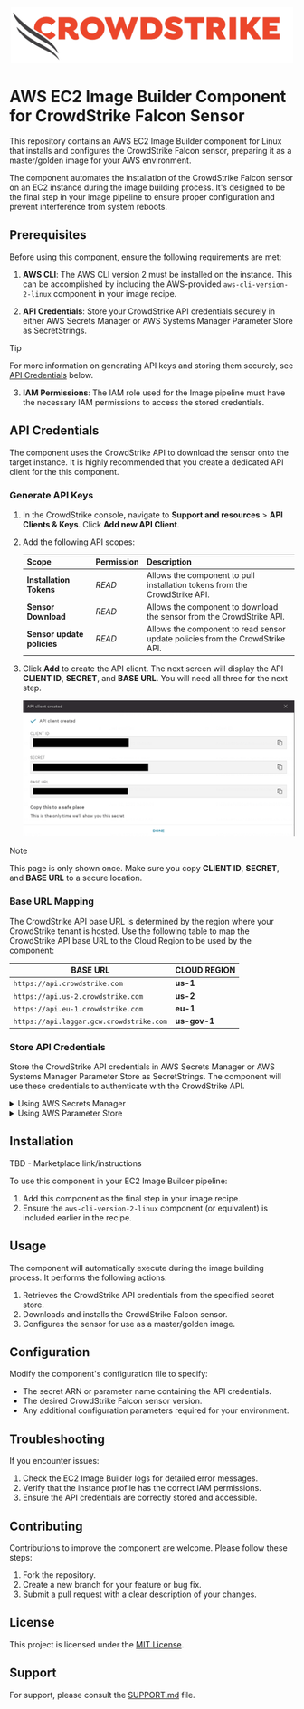 <p align="center">
   <img src="https://raw.githubusercontent.com/CrowdStrike/falconpy/main/docs/asset/cs-logo.png" alt="CrowdStrike logo" width="500"/>
</p>

# AWS EC2 Image Builder Component for CrowdStrike Falcon Sensor

This repository contains an AWS EC2 Image Builder component for Linux that installs and configures the CrowdStrike Falcon sensor, preparing it as a master/golden image for your AWS environment.

The component automates the installation of the CrowdStrike Falcon sensor on an EC2 instance during the image building process. It's designed to be the final step in your image pipeline to ensure proper configuration and prevent interference from system reboots.

## Prerequisites

Before using this component, ensure the following requirements are met:

1. **AWS CLI**: The AWS CLI version 2 must be installed on the instance. This can be accomplished by including the AWS-provided `aws-cli-version-2-linux` component in your image recipe.

2. **API Credentials**: Store your CrowdStrike API credentials securely in either AWS Secrets Manager or AWS Systems Manager Parameter Store as SecretStrings.
> [!TIP]
> For more information on generating API keys and storing them securely, see [API Credentials](#api-credentials) below.

3. **IAM Permissions**: The IAM role used for the Image pipeline must have the necessary IAM permissions to access the stored credentials.

## API Credentials

The component uses the CrowdStrike API to download the sensor onto the target instance. It is highly recommended that you create a dedicated API client for the this component.

### Generate API Keys

1. In the CrowdStrike console, navigate to **Support and resources** > **API Clients & Keys**. Click **Add new API Client**.
2. Add the following API scopes:

    | Scope               | Permission | Description                                                                  |
    | ------------------- | ---------- | ---------------------------------------------------------------------------- |
    | **Installation Tokens** | *READ*     | Allows the component to pull installation tokens from the CrowdStrike API. |
    | **Sensor Download**     | *READ*     | Allows the component to download the sensor from the CrowdStrike API.      |
    | **Sensor update policies** | *READ* | Allows the component to read sensor update policies from the CrowdStrike API. |

3. Click **Add** to create the API client. The next screen will display the API **CLIENT ID**, **SECRET**, and **BASE URL**. You will need all three for the next step.

    ![api-client-keys](./assets/api-client-keys.png)

> [!NOTE]
> This page is only shown once. Make sure you copy **CLIENT ID**, **SECRET**, and **BASE URL** to a secure location.

### Base URL Mapping

The CrowdStrike API base URL is determined by the region where your CrowdStrike tenant is hosted. Use the following table to map the CrowdStrike API base URL to the Cloud Region to be used by the component:

| BASE URL                                  | CLOUD REGION          |
| ----------------------------------------- | --------------------- |
| `https://api.crowdstrike.com`             | **us-1**              |
| `https://api.us-2.crowdstrike.com`        | **us-2**              |
| `https://api.eu-1.crowdstrike.com`        | **eu-1**              |
| `https://api.laggar.gcw.crowdstrike.com`  | **us-gov-1**          |

### Store API Credentials

Store the CrowdStrike API credentials in AWS Secrets Manager or AWS Systems Manager Parameter Store as SecretStrings. The component will use these credentials to authenticate with the CrowdStrike API.

<details><summary>Using AWS Secrets Manager</summary>

To use Secrets Manager as your secret backend, you must enter `SecretsManager` as the value for the `SecretStorageMethod` parameter when using the component.

Use the following as an example to create a secret with the following key/value pairs:

| Key          | Value                                                           | *Example*                        |
| ------------ | --------------------------------------------------------------- | -------------------------------- |
| ClientId     | The **CLIENT ID** from [Generate API Keys](#generate-api-keys). | 123456789abcdefg                 |
| ClientSecret | The **SECRET** from [Generate API Keys](#generate-api-keys).    | 123456789abcdefg123456789abcdefg |
| Cloud        | The **CLOUD REGION** from [Base URL Mapping](#base-url-mapping).| us-2                             |

You can use any secret name you like, as long as you pass in the secret name when using the component.

> [!IMPORTANT]
> The keys must match the table above.

</details>

<details><summary>Using AWS Parameter Store</summary>

To use Parameter Store as your secret backend, you must enter `ParameterStore` as the value for the `SecretStorageMethod` parameter when using component.

Use the following as an example to create the parameters in Parameter Store:

| Default Parameter Name           | Parameter Value                                                  | Parameter Type | *Example*                        |
| -------------------------------- | ---------------------------------------------------------------- | -------------- | -------------------------------- |
| /CrowdStrike/Falcon/ClientId     | The **CLIENT ID** from [Generate API Keys](#generate-api-keys).  | SecureString   | 123456789abcdefg                 |
| /CrowdStrike/Falcon/ClientSecret | The **SECRET** from [Generate API Keys](#generate-api-keys).     | SecureString   | 123456789abcdefg123456789abcdefg |
| /CrowdStrike/Falcon/Cloud        | The **CLOUD REGION** from [Base URL Mapping](#base-url-mapping). | SecureString   | us-2                             |

> [!NOTE]
> You can use any parameter name you like, as long as you pass in the correct names for the SSM Parameters in the component.

</details>

## Installation

TBD - Marketplace link/instructions

To use this component in your EC2 Image Builder pipeline:

1. Add this component as the final step in your image recipe.
2. Ensure the `aws-cli-version-2-linux` component (or equivalent) is included earlier in the recipe.

## Usage

The component will automatically execute during the image building process. It performs the following actions:

1. Retrieves the CrowdStrike API credentials from the specified secret store.
2. Downloads and installs the CrowdStrike Falcon sensor.
3. Configures the sensor for use as a master/golden image.

## Configuration

Modify the component's configuration file to specify:

- The secret ARN or parameter name containing the API credentials.
- The desired CrowdStrike Falcon sensor version.
- Any additional configuration parameters required for your environment.

## Troubleshooting

If you encounter issues:

1. Check the EC2 Image Builder logs for detailed error messages.
2. Verify that the instance profile has the correct IAM permissions.
3. Ensure the API credentials are correctly stored and accessible.

## Contributing

Contributions to improve the component are welcome. Please follow these steps:

1. Fork the repository.
2. Create a new branch for your feature or bug fix.
3. Submit a pull request with a clear description of your changes.

## License

This project is licensed under the [MIT License](LICENSE).

## Support

For support, please consult the [SUPPORT.md](SUPPORT.md) file.
